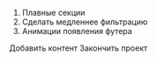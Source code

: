 1. Плавные секции
2. Сделать медленнее фильтрацию
3. Анимации появления футера

Добавить контент
Закончить проект